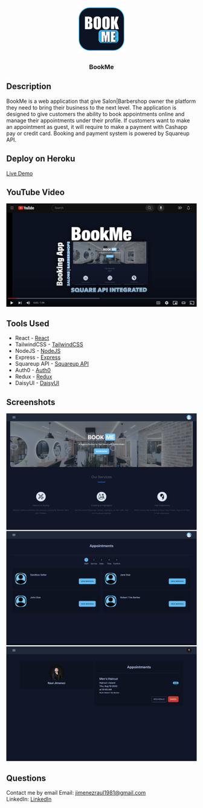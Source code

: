<p align="center">
    <img src="server/public/assets/img/Logo.png" alt="Parsifal logo" height="128">
</p>

<h3 align="center">BookMe</h3>

## Description
BookMe is a web application that give Salon|Barbershop owner the platform they need to bring their business to the next level. The application is designed to give customers the ability to book appointments online and manage their appointments under their profile. If customers want to make an appointment as guest, it will require to make a payment with Cashapp pay or credit card. Booking and payment system is powered by Squareup API.

## Deploy on Heroku
[Live Demo](https://desolate-chamber-34231.herokuapp.com/)

## YouTube Video
[![BookMe YouTube](server/public/assets/img/youtube.png)](https://www.youtube.com/watch?v=y27I4qnjme4)

## Tools Used
- React - [React](https://reactjs.org/)
- TailwindCSS - [TailwindCSS](https://tailwindcss.com/)
- NodeJS - [NodeJS](https://nodejs.org/)
- Express - [Express](https://expressjs.com/)
- Squareup API - [Squareup API](https://developer.squareup.com/reference/square)
- Auth0 - [Auth0](https://auth0.com/)
- Redux - [Redux](https://redux.js.org/)
- DaisyUI - [DaisyUI](https://daisyui.com/)

## Screenshots
![Home](server/public/assets/img/Home.png)
![Booking](server/public/assets/img/Booking.png)
![Profile](server/public/assets/img/Profile.png)

## Questions

Contact me by email
Email: [jimenezraul1981@gmail.com](mailto:jimenezraul1981@gmail.com)   
LinkedIn: [LinkedIn](https://www.linkedin.com/in/raul-jimenez-778b2a196/)